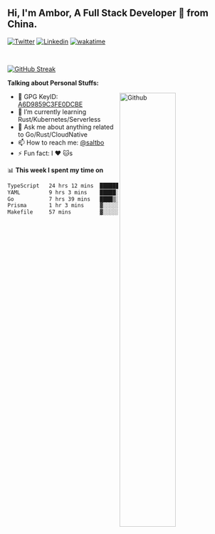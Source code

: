 ## Hi, I'm Ambor, A Full Stack Developer 🚀 from China.

[![Twitter](https://img.shields.io/badge/-saltbo-1ca0f1?style=flat&logo=twitter&logoColor=white)](https://twitter.com/rdsaltbo)
[![Linkedin](https://img.shields.io/badge/-saltbo-blue?style=flat&logo=Linkedin&logoColor=white)](https://www.linkedin.com/in/saltbo/)
[![wakatime](https://wakatime.com/badge/user/f82b1c77-faab-48cd-aef5-a12c0aff104b.svg)](https://wakatime.com/@f82b1c77-faab-48cd-aef5-a12c0aff104b)

&nbsp;  

[![GitHub Streak](http://github-readme-streak-stats.herokuapp.com?user=saltbo&hide_border=true&date_format=M%20j%5B%2C%20Y%5D)](https://git.io/streak-stats)

**Talking about Personal Stuffs:**
<!-- Any image aligned to the right. Beware the width  -->
<img width="50%" align="right" alt="Github" src="https://raw.githubusercontent.com/saltbo/saltbo/master/images/git-header.svg" />

- 🤘 GPG KeyID: [A6D9859C3FE0DCBE](https://saltbo.cn/pgp_keys.asc)
- 🌱 I’m currently learning Rust/Kubernetes/Serverless
- 💬 Ask me about anything related to Go/Rust/CloudNative
- 📫 How to reach me: [@saltbo](https://t.me/saltbo)
- ⚡ Fun fact: I :heart: :cat:s


📊 **This week I spent my time on**
<!--START_SECTION:waka-->

```txt
TypeScript   24 hrs 12 mins  █████████████▒░░░░░░░░░░░   53.08 %
YAML         9 hrs 3 mins    █████░░░░░░░░░░░░░░░░░░░░   19.86 %
Go           7 hrs 39 mins   ████▒░░░░░░░░░░░░░░░░░░░░   16.78 %
Prisma       1 hr 3 mins     ▓░░░░░░░░░░░░░░░░░░░░░░░░   02.31 %
Makefile     57 mins         ▓░░░░░░░░░░░░░░░░░░░░░░░░   02.09 %
```

<!--END_SECTION:waka-->
